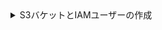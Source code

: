 <details><summary>S3バケットとIAMユーザーの作成</summary>

この記事では、AWS IAMユーザーを設定し、S3バケットを作成し、ClickHouseをそのバケットをS3ディスクとして使用するように設定する基本を説明しています。使用する権限を決定するためにセキュリティチームと協力し、これらを出発点として考えてください。

### AWS IAMユーザーの作成
この手順では、ログインユーザーではなくサービスアカウントユーザーを作成します。
1.  AWS IAM 管理コンソールにログインします。

2. 「ユーザー」で、**ユーザーを追加** を選択します。

  ![create_iam_user_0](@site/docs/ja/_snippets/images/s3/s3-1.png)

3. ユーザー名を入力し、資格情報の種類を **アクセスキー - プログラムによるアクセス** に設定し、**次: 権限** を選択します。

  ![create_iam_user_1](@site/docs/ja/_snippets/images/s3/s3-2.png)

4. ユーザーをグループに追加せず、**次: タグ** を選択します。

  ![create_iam_user_2](@site/docs/ja/_snippets/images/s3/s3-3.png)

5. タグを追加する必要がなければ、**次: 確認** を選択します。

  ![create_iam_user_3](@site/docs/ja/_snippets/images/s3/s3-4.png)

6. **ユーザーを作成** を選択します。

    :::note
    ユーザーに権限がないという警告メッセージは無視できます。次のセクションでバケットに対してユーザーに権限が付与されます。
    :::

  ![create_iam_user_4](@site/docs/ja/_snippets/images/s3/s3-5.png)

7. ユーザーが作成されました。**表示** をクリックし、アクセスキーとシークレットキーをコピーします。
:::note
これがシークレットアクセスキーが利用可能な唯一のタイミングですので、キーを別の場所に保存してください。
:::

  ![create_iam_user_5](@site/docs/ja/_snippets/images/s3/s3-6.png)

8. 閉じるをクリックし、ユーザー画面でそのユーザーを見つけます。

  ![create_iam_user_6](@site/docs/ja/_snippets/images/s3/s3-7.png)

9. ARN（Amazon Resource Name）をコピーし、バケットのアクセスポリシーを設定する際に使用するために保存します。

  ![create_iam_user_7](@site/docs/ja/_snippets/images/s3/s3-8.png)

### S3バケットの作成
1. S3バケットセクションで、**バケットの作成** を選択します。

  ![create_s3_bucket_0](@site/docs/ja/_snippets/images/s3/s3-9.png)

2. バケット名を入力し、他のオプションはデフォルトのままにします。
:::note
バケット名はAWS全体で一意である必要があります。組織内だけでなく、一意でない場合はエラーが発生します。
:::
3. `すべてのパブリックアクセスをブロック` を有効のままにします。パブリックアクセスは必要ありません。

  ![create_s3_bucket_2](@site/docs/ja/_snippets/images/s3/s3-a.png)

4. ページの下部にある **バケットの作成** を選択します。

  ![create_s3_bucket_3](@site/docs/ja/_snippets/images/s3/s3-b.png)

5. リンクを選択し、ARNをコピーして、バケットのアクセスポリシーを設定するときに使用するために保存します。

6. バケットが作成されたら、S3バケットリストで新しいS3バケットを見つけ、リンクを選択します。

  ![create_s3_bucket_4](@site/docs/ja/_snippets/images/s3/s3-c.png)

7. **フォルダを作成** を選択します。

  ![create_s3_bucket_5](@site/docs/ja/_snippets/images/s3/s3-d.png)

8. ClickHouse S3ディスクのターゲットとなるフォルダ名を入力し、**フォルダを作成** を選択します。

  ![create_s3_bucket_6](@site/docs/ja/_snippets/images/s3/s3-e.png)

9. フォルダがバケットリストに表示されるはずです。

  ![create_s3_bucket_7](@site/docs/ja/_snippets/images/s3/s3-f.png)

10. 新しいフォルダのチェックボックスを選択し、**URLをコピー** をクリックします。コピーしたURLは、次のセクションでのClickHouseストレージ設定で使用します。

  ![create_s3_bucket_8](@site/docs/ja/_snippets/images/s3/s3-g.png)

11. **権限** タブを選択し、**バケットポリシー** セクションの **編集** ボタンをクリックします。

  ![create_s3_bucket_9](@site/docs/ja/_snippets/images/s3/s3-h.png)

12. 以下の例のようにバケットポリシーを追加します:
```json
{
	"Version": "2012-10-17",
	"Id": "Policy123456",
	"Statement": [
		{
			"Sid": "abc123",
			"Effect": "Allow",
			"Principal": {
				"AWS": "arn:aws:iam::921234567898:user/mars-s3-user"
			},
			"Action": "s3:*",
			"Resource": [
				"arn:aws:s3:::mars-doc-test",
				"arn:aws:s3:::mars-doc-test/*"
			]
		}
	]
}
```

```response
|パラメータ | 説明 | 例 |
|----------|-------------|----------------|
|Version | ポリシーインタープリタのバージョン、そのままにしておく | 2012-10-17 |
|Sid | ユーザー定義のポリシーID | abc123 |
|Effect | ユーザー要求が許可されるか拒否されるか | Allow |
|Principal | 許可されるアカウントまたはユーザー | arn:aws:iam::921234567898:user/mars-s3-user |
|Action | バケット上で許可される操作| s3:*|
|Resource | バケット内で操作が許可されるリソース | "arn:aws:s3:::mars-doc-test", "arn:aws:s3:::mars-doc-test/*" |
```

:::note
使用する権限を決定するためにセキュリティチームと協力し、これらを出発点として考えてください。
ポリシーと設定の詳細については、AWSドキュメントをご参照ください：
https://docs.aws.amazon.com/AmazonS3/latest/userguide/access-policy-language-overview.html
:::

13. ポリシー設定を保存します。

</details>
